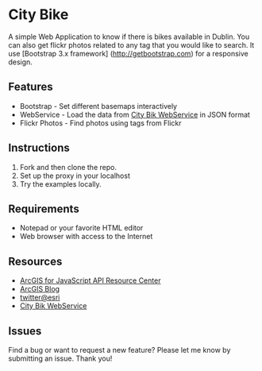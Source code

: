 # City Bike

A simple Web Application to know if there is bikes available in Dublin. You can also get flickr photos related to any tag that you would like to search. It use [Bootstrap 3.x framework] (http://getbootstrap.com) for a responsive design.


## Features
* Bootstrap - Set different basemaps interactively
* WebService - Load the data from [City Bik WebService](http://api.citybik.es/) in JSON format
* Flickr Photos - Find photos using tags from Flickr


## Instructions

1. Fork and then clone the repo. 
2. Set up the proxy in your localhost
2. Try the examples locally.

## Requirements

* Notepad or your favorite HTML editor
* Web browser with access to the Internet

## Resources

* [ArcGIS for JavaScript API Resource Center](http://developers.arcgis.com)
* [ArcGIS Blog](http://blogs.esri.com/esri/arcgis/)
* [twitter@esri](http://twitter.com/esri)
* [City Bik WebService](http://api.citybik.es/) 

## Issues

Find a bug or want to request a new feature?  Please let me know by submitting an issue.  Thank you!

